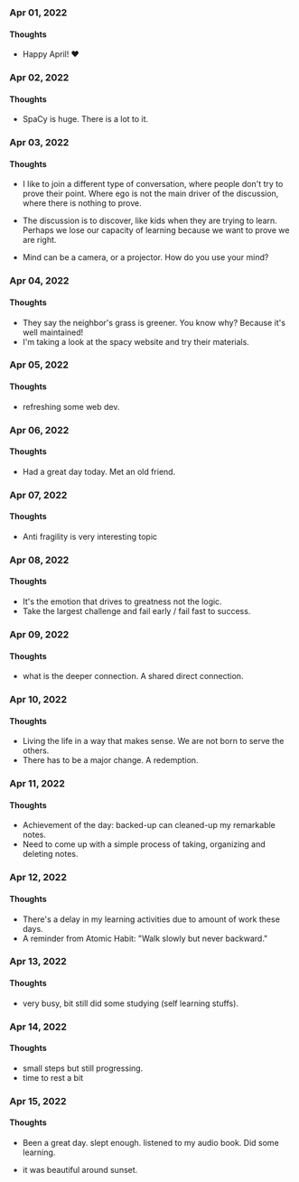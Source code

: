 ### Apr 01, 2022

#### Thoughts

- Happy April!  ❤



### Apr 02, 2022

#### Thoughts

- SpaCy is huge. There is a lot to it.



### Apr 03, 2022

#### Thoughts

- I like to join a different type of conversation, where people don't try to prove their point. Where ego is not the main driver of the discussion, where there is nothing to prove.

- The discussion is to discover, like kids when they are trying to learn. Perhaps we lose our capacity of learning because we want to prove we are right. 

- Mind can be a camera, or a projector. How do you use your mind?

  

### Apr 04, 2022

#### Thoughts

- They say the neighbor's grass is greener. You know why? Because it's well maintained! 
- I'm taking a look at the spacy website and try their materials.



### Apr 05, 2022

#### Thoughts

- refreshing some web dev.



### Apr 06, 2022

#### Thoughts

- Had a great day today. Met an old friend.



### Apr 07, 2022

#### Thoughts

- Anti fragility is very interesting topic



### Apr 08, 2022

#### Thoughts

- It's the emotion that drives to greatness not the logic.
- Take the largest challenge and fail early / fail fast to success.




### Apr 09, 2022

#### Thoughts

- what is the deeper connection. A shared direct connection.



### Apr 10, 2022

#### Thoughts

- Living the life in a way that makes sense. We are not born to serve the others. 
- There has to be a major change. A redemption.



### Apr 11, 2022

#### Thoughts

- Achievement of the day: backed-up can cleaned-up my remarkable notes.
- Need to come up with a simple process of taking, organizing and deleting notes.



### Apr 12, 2022

#### Thoughts

- There's a delay in my learning activities due to amount of work these days.
- A reminder from Atomic Habit: "Walk slowly but never backward."



### Apr 13, 2022

#### Thoughts

- very busy, bit still did some studying (self learning stuffs).



### Apr 14, 2022

#### Thoughts

- small steps but still progressing.
- time to rest a bit



### Apr 15, 2022

#### Thoughts

- Been a great day. slept enough. listened to my audio book. Did some learning.

- it was beautiful around sunset.

  
